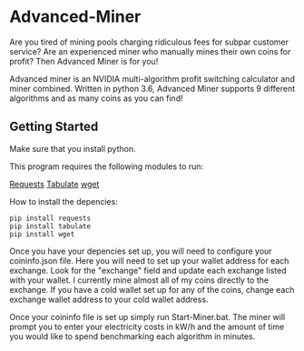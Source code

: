 # Advanced-Miner
Are you tired of mining pools charging ridiculous fees for subpar customer service? Are an experienced miner who manually mines their own coins for profit? Then Advanced Miner is for you!

Advanced miner is an NVIDIA multi-algorithm profit switching calculator and miner combined. Written in python 3.6, Advanced Miner supports 9 different algorithms and as many coins as you can find!

## Getting Started
Make sure that you install python.

This program requires the following modules to run:

[Requests](http://docs.python-requests.org/en/master/)
[Tabulate](https://pypi.python.org/pypi/tabulate)
[wget](https://pypi.python.org/pypi/wget)

How to install the depencies:
```
pip install requests
pip install tabulate
pip install wget
```
Once you have your depencies set up, you will need to configure your coininfo.json file. Here you will need to set up your wallet address for each exchange. Look for the "exchange" field and update each exchange listed with your wallet. I currently mine almost all of my coins directly to the exchange. If you have a cold wallet set up for any of the coins, change each exchange wallet address to your cold wallet address.

Once your coininfo file is set up simply run Start-Miner.bat.
The miner will prompt you to enter your electricity costs in kW/h and the amount of time you would like to spend benchmarking each algorithm in minutes.
